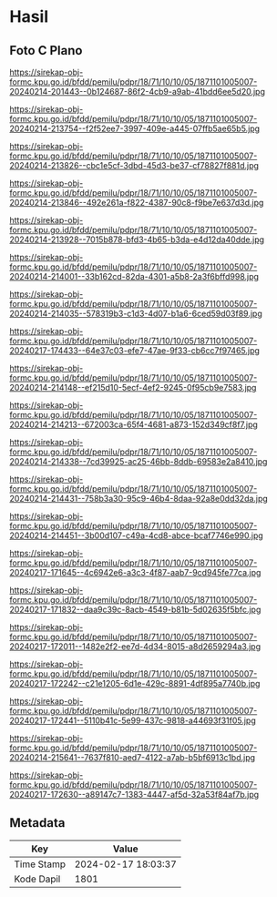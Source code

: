 # Hasil

## Foto C Plano

https://sirekap-obj-formc.kpu.go.id/bfdd/pemilu/pdpr/18/71/10/10/05/1871101005007-20240214-201443--0b124687-86f2-4cb9-a9ab-41bdd6ee5d20.jpg

https://sirekap-obj-formc.kpu.go.id/bfdd/pemilu/pdpr/18/71/10/10/05/1871101005007-20240214-213754--f2f52ee7-3997-409e-a445-07ffb5ae65b5.jpg

https://sirekap-obj-formc.kpu.go.id/bfdd/pemilu/pdpr/18/71/10/10/05/1871101005007-20240214-213826--cbc1e5cf-3dbd-45d3-be37-cf78827f881d.jpg

https://sirekap-obj-formc.kpu.go.id/bfdd/pemilu/pdpr/18/71/10/10/05/1871101005007-20240214-213846--492e261a-f822-4387-90c8-f9be7e637d3d.jpg

https://sirekap-obj-formc.kpu.go.id/bfdd/pemilu/pdpr/18/71/10/10/05/1871101005007-20240214-213928--7015b878-bfd3-4b65-b3da-e4d12da40dde.jpg

https://sirekap-obj-formc.kpu.go.id/bfdd/pemilu/pdpr/18/71/10/10/05/1871101005007-20240214-214001--33b162cd-82da-4301-a5b8-2a3f6bffd998.jpg

https://sirekap-obj-formc.kpu.go.id/bfdd/pemilu/pdpr/18/71/10/10/05/1871101005007-20240214-214035--578319b3-c1d3-4d07-b1a6-6ced59d03f89.jpg

https://sirekap-obj-formc.kpu.go.id/bfdd/pemilu/pdpr/18/71/10/10/05/1871101005007-20240217-174433--64e37c03-efe7-47ae-9f33-cb6cc7f97465.jpg

https://sirekap-obj-formc.kpu.go.id/bfdd/pemilu/pdpr/18/71/10/10/05/1871101005007-20240214-214148--ef215d10-5ecf-4ef2-9245-0f95cb9e7583.jpg

https://sirekap-obj-formc.kpu.go.id/bfdd/pemilu/pdpr/18/71/10/10/05/1871101005007-20240214-214213--672003ca-65f4-4681-a873-152d349cf8f7.jpg

https://sirekap-obj-formc.kpu.go.id/bfdd/pemilu/pdpr/18/71/10/10/05/1871101005007-20240214-214338--7cd39925-ac25-46bb-8ddb-69583e2a8410.jpg

https://sirekap-obj-formc.kpu.go.id/bfdd/pemilu/pdpr/18/71/10/10/05/1871101005007-20240214-214431--758b3a30-95c9-46b4-8daa-92a8e0dd32da.jpg

https://sirekap-obj-formc.kpu.go.id/bfdd/pemilu/pdpr/18/71/10/10/05/1871101005007-20240214-214451--3b00d107-c49a-4cd8-abce-bcaf7746e990.jpg

https://sirekap-obj-formc.kpu.go.id/bfdd/pemilu/pdpr/18/71/10/10/05/1871101005007-20240217-171645--4c6942e6-a3c3-4f87-aab7-9cd945fe77ca.jpg

https://sirekap-obj-formc.kpu.go.id/bfdd/pemilu/pdpr/18/71/10/10/05/1871101005007-20240217-171832--daa9c39c-8acb-4549-b81b-5d02635f5bfc.jpg

https://sirekap-obj-formc.kpu.go.id/bfdd/pemilu/pdpr/18/71/10/10/05/1871101005007-20240217-172011--1482e2f2-ee7d-4d34-8015-a8d2659294a3.jpg

https://sirekap-obj-formc.kpu.go.id/bfdd/pemilu/pdpr/18/71/10/10/05/1871101005007-20240217-172242--c21e1205-6d1e-429c-8891-4df895a7740b.jpg

https://sirekap-obj-formc.kpu.go.id/bfdd/pemilu/pdpr/18/71/10/10/05/1871101005007-20240217-172441--5110b41c-5e99-437c-9818-a44693f31f05.jpg

https://sirekap-obj-formc.kpu.go.id/bfdd/pemilu/pdpr/18/71/10/10/05/1871101005007-20240214-215641--7637f810-aed7-4122-a7ab-b5bf6913c1bd.jpg

https://sirekap-obj-formc.kpu.go.id/bfdd/pemilu/pdpr/18/71/10/10/05/1871101005007-20240217-172630--a89147c7-1383-4447-af5d-32a53f84af7b.jpg


## Metadata

| Key        | Value               |
| ---------- | ------------------- |
| Time Stamp | 2024-02-17 18:03:37 |
| Kode Dapil | 1801                |



